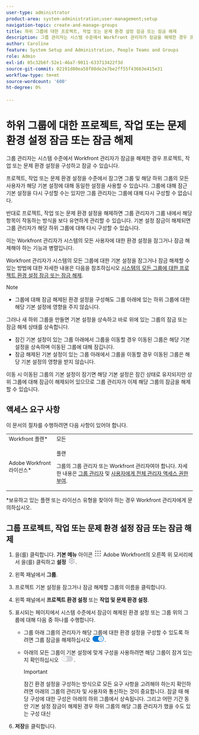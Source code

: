 ```yaml
---
user-type: administrator
product-area: system-administration;user-management;setup
navigation-topic: create-and-manage-groups
title: 하위 그룹에 대한 프로젝트, 작업 또는 문제 환경 설정 잠금 또는 잠금 해제
description: 그룹 관리자는 시스템 수준에서 Workfront 관리자가 잠금을 해제한 경우 프로젝트, 작업 또는 문제 환경 설정을 구성하고 잠글 수 있습니다.
author: Caroline
feature: System Setup and Administration, People Teams and Groups
role: Admin
exl-id: 05c32b6f-52e1-46a7-9011-633713422f3d
source-git-commit: 02191d80ea58f80de2e7be2ff55f43663e415e31
workflow-type: tm+mt
source-wordcount: '600'
ht-degree: 0%

---
```


# 하위 그룹에 대한 프로젝트, 작업 또는 문제 환경 설정 잠금 또는 잠금 해제

그룹 관리자는 시스템 수준에서 Workfront 관리자가 잠금을 해제한 경우 프로젝트, 작업 또는 문제 환경 설정을 구성하고 잠글 수 있습니다.

프로젝트, 작업 또는 문제 환경 설정을 수준에서 잠그면 그룹 및 해당 하위 그룹의 모든 사용자가 해당 기본 설정에 대해 동일한 설정을 사용할 수 있습니다. 그룹에 대해 잠근 기본 설정을 다시 구성할 수는 있지만 그룹 관리자는 그룹에 대해 다시 구성할 수 없습니다.

반대로 프로젝트, 작업 또는 문제 환경 설정을 해제하면 그룹 관리자가 그룹 내에서 해당 항목이 작동하는 방식을 보다 유연하게 관리할 수 있습니다. 기본 설정 잠금이 해제되면 그룹 관리자가 해당 하위 그룹에 대해 다시 구성할 수 있습니다.

이는 Workfront 관리자가 시스템의 모든 사용자에 대한 환경 설정을 잠그거나 잠금 해제해야 하는 기능과 병렬입니다.

Workfront 관리자가 시스템의 모든 그룹에 대한 기본 설정을 잠그거나 잠금 해제할 수 있는 방법에 대한 자세한 내용은 다음을 참조하십시오 [시스템의 모든 그룹에 대한 프로젝트 환경 설정 잠금 또는 잠금 해제](../../../administration-and-setup/set-up-workfront/configure-system-defaults/lock-or-unlock-project-preferences-for-groups-system.md).

<!--
<p data-mc-conditions="QuicksilverOrClassic.Draft mode">Unlike other Lock/Unlock articles that start just like this one, we need the steps here. In other areas, the lock/unlock step is part of the article about setting preferences or creating statuses.</p>
-->

>[!NOTE]
>
>* 그룹에 대해 잠금 해제된 환경 설정을 구성해도 그룹 아래에 있는 하위 그룹에 대한 해당 기본 설정에 영향을 주지 않습니다.
>
>  그러나 새 하위 그룹을 만들면 기본 설정을 상속하고 바로 위에 있는 그룹의 잠금 또는 잠금 해제 상태를 상속합니다.
>
>* 잠긴 기본 설정이 있는 그룹 아래에서 그룹을 이동할 경우 이동된 그룹은 해당 기본 설정을 상속하며 이동된 그룹에 대해 잠깁니다.
>* 잠금 해제된 기본 설정이 있는 그룹 아래에서 그룹을 이동할 경우 이동된 그룹은 해당 기본 설정의 영향을 받지 않습니다.
>
>  이동 시 이동된 그룹의 기본 설정이 잠기면 해당 기본 설정은 잠긴 상태로 유지되지만 상위 그룹에 대해 잠금이 해제되어 있으므로 그룹 관리자가 이제 해당 그룹의 잠금을 해제할 수 있습니다.

## 액세스 요구 사항

이 문서의 절차를 수행하려면 다음 사항이 있어야 합니다.

<table style="table-layout:auto"> 
 <col> 
 <col> 
 <tbody> 
  <tr> 
   <td role="rowheader">Workfront 플랜*</td> 
   <td>모든</td> 
  </tr> 
  <tr> 
   <td role="rowheader">Adobe Workfront 라이선스*</td> 
   <td> <p>플랜 </p> <p>그룹의 그룹 관리자 또는 Workfront 관리자여야 합니다. 자세한 내용은 <a href="../../../administration-and-setup/manage-groups/group-roles/group-administrators.md" class="MCXref xref">그룹 관리자</a> 및 <a href="../../../administration-and-setup/add-users/configure-and-grant-access/grant-a-user-full-administrative-access.md" class="MCXref xref">사용자에게 전체 관리자 액세스 권한 부여</a>.</p> </td> 
  </tr> 
 </tbody> 
</table>

&#42;보유하고 있는 플랜 또는 라이선스 유형을 찾아야 하는 경우 Workfront 관리자에게 문의하십시오.

## 그룹 프로젝트, 작업 또는 문제 환경 설정 잠금 또는 잠금 해제

1. 을(를) 클릭합니다. **기본 메뉴** 아이콘 ![](assets/main-menu-icon.png) Adobe Workfront의 오른쪽 위 모서리에서 을(를) 클릭하고 **설정** ![](assets/gear-icon-settings.png).

1. 왼쪽 패널에서 **그룹**.
1. 프로젝트 기본 설정을 잠그거나 잠금 해제할 그룹의 이름을 클릭합니다.
1. 왼쪽 패널에서 **프로젝트 환경 설정** 또는 **작업 및 문제 환경 설정**.

1. 표시되는 페이지에서 시스템 수준에서 잠금이 해제된 환경 설정 또는 그룹 위의 그룹에 대해 다음 중 하나를 수행합니다.

   * 그룹 아래 그룹의 관리자가 해당 그룹에 대한 환경 설정을 구성할 수 있도록 하려면 그룹 잠금을 해제하십시오 ![](assets/unlock-toggle-button.png).
   * 아래의 모든 그룹이 기본 설정에 맞게 구성을 사용하려면 해당 그룹이 잠겨 있는지 확인하십시오 ![](assets/lock-toggle-button.png).

      >[!IMPORTANT]
      >
      >잠긴 환경 설정을 구성하는 방식으로 모든 요구 사항을 고려해야 하는지 확인하려면 아래의 그룹의 관리자 및 사용자와 통신하는 것이 중요합니다. 잠글 때 해당 구성에 대한 구성은 아래의 하위 그룹에서 상속됩니다. 그리고 어떤 기간 동안 기본 설정 잠금이 해제된 경우 하위 그룹의 해당 그룹 관리자가 했을 수도 있는 구성 대신

1. **저장**&#x200B;을 클릭합니다.
